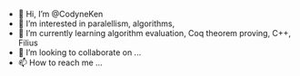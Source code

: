 - 👋 Hi, I’m @CodyneKen
- 👀 I’m interested in paralellism, algorithms, 
- 🌱 I’m currently learning algorithm evaluation, Coq theorem proving, C++, Filius
- 💞️ I’m looking to collaborate on ...
- 📫 How to reach me ...

<!---
CodyneKen/CodyneKen is a ✨ special ✨ repository because its `README.md` (this file) appears on your GitHub profile.
You can click the Preview link to take a look at your changes.
--->
